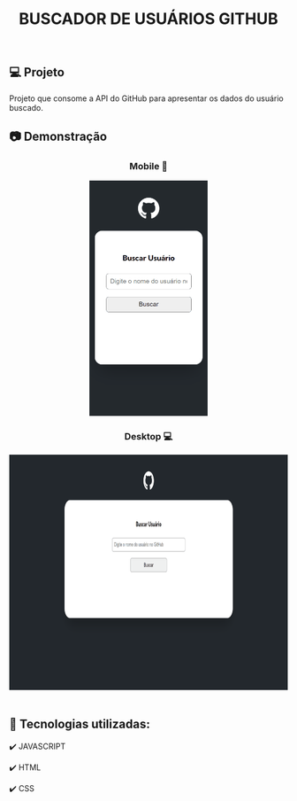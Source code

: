 <h1 align="center">
   BUSCADOR DE USUÁRIOS GITHUB
</h1>

<br>

## 💻 Projeto

Projeto que consome a API do GitHub para apresentar os dados do usuário buscado. 

## 📷 Demonstração

<div align="center">

  ### Mobile 📱  
  <img src="./github/buscador-mobile.gif" alt="mobile" height="425">

  <br>
  
  ### Desktop 💻
  <img src="./github/buscador-desktop.gif" alt="desktop" height="425">
</div>

<br>

## 🚀 Tecnologias utilizadas:

✔️ JAVASCRIPT

✔️ HTML

✔️ CSS